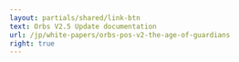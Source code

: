 ```yaml
---
layout: partials/shared/link-btn
text: Orbs V2.5 Update documentation
url: /jp/white-papers/orbs-pos-v2-the-age-of-guardians
right: true
---
```

